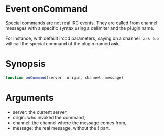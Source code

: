 # Event onCommand

Special commands are not real IRC events. They are called from channel messages
with a specific syntax using a delimiter and the plugin name.

For instance, with default irccd parameters, saying on a channel `!ask foo` will
call the special command of the plugin named **ask**.

# Synopsis

```javascript
function onCommand(server, origin, channel, message)
```

# Arguments

- server: the current server,
- origin: who invoked the command,
- channel: the channel where the message comes from,
- message: the real message, without the ! part.
